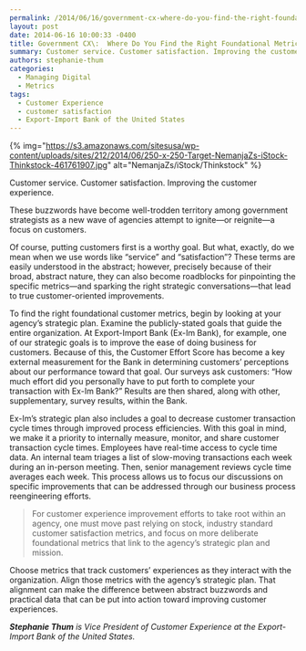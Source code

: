 ```yaml
---
permalink: /2014/06/16/government-cx-where-do-you-find-the-right-foundational-metrics/
layout: post
date: 2014-06-16 10:00:33 -0400
title: Government CX\:  Where Do You Find the Right Foundational Metrics?
summary: Customer service. Customer satisfaction. Improving the customer experience. These buzzwords have become well-trodden territory among government strategists as a new wave of agencies attempt to ignite&mdash;or reignite&mdash;a focus on customers. Of course, putting customers first is a worthy goal. But what, exactly, do we mean when we use words like &ldquo;service&rdquo; and &ldquo;satisfaction&rdquo;? These terms
authors: stephanie-thum
categories:
  - Managing Digital
  - Metrics
tags:
  - Customer Experience
  - customer satisfaction
  - Export-Import Bank of the United States
---
```


{% img="https://s3.amazonaws.com/sitesusa/wp-content/uploads/sites/212/2014/06/250-x-250-Target-NemanjaZs-iStock-Thinkstock-461761907.jpg" alt="NemanjaZs/iStock/Thinkstock" %} 

Customer service. Customer satisfaction. Improving the customer experience.

These buzzwords have become well-trodden territory among government strategists as a new wave of agencies attempt to ignite—or reignite—a focus on customers.

Of course, putting customers first is a worthy goal. But what, exactly, do we mean when we use words like “service” and “satisfaction”? These terms are easily understood in the abstract; however, precisely because of their broad, abstract nature, they can also become roadblocks for pinpointing the specific metrics—and sparking the right strategic conversations—that lead to true customer-oriented improvements.

To find the right foundational customer metrics, begin by looking at your agency’s strategic plan. Examine the publicly-stated goals that guide the entire organization. At Export-Import Bank (Ex-Im Bank), for example, one of our strategic goals is to improve the ease of doing business for customers. Because of this, the Customer Effort Score has become a key external measurement for the Bank in determining customers’ perceptions about our performance toward that goal. Our surveys ask customers: “How much effort did you personally have to put forth to complete your transaction with Ex-Im Bank?” Results are then shared, along with other, supplementary, survey results, within the Bank.

Ex-Im’s strategic plan also includes a goal to decrease customer transaction cycle times through improved process efficiencies. With this goal in mind, we make it a priority to internally measure, monitor, and share customer transaction cycle times. Employees have real-time access to cycle time data. An internal team triages a list of slow-moving transactions each week during an in-person meeting. Then, senior management reviews cycle time averages each week. This process allows us to focus our discussions on specific improvements that can be addressed through our business process reengineering efforts.

> For customer experience improvement efforts to take root within an agency, one must move past relying on stock, industry standard customer satisfaction metrics, and focus on more deliberate foundational metrics that link to the agency’s strategic plan and mission.

Choose metrics that track customers’ experiences as they interact with the organization. Align those metrics with the agency’s strategic plan. That alignment can make the difference between abstract buzzwords and practical data that can be put into action toward improving customer experiences.

_**Stephanie Thum** is Vice President of Customer Experience at the Export-Import Bank of the United States._